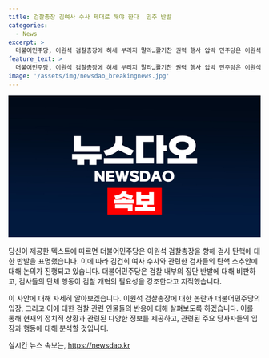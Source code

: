 ```yaml
---
title: 검찰총장 김여사 수사 제대로 해야 한다  민주 반발
categories:
  - News
excerpt: >
  더불어민주당, 이원석 검찰총장에 허세 부리지 말라…활기찬 권력 행사 압박 민주당은 이원석 검찰총장에게 김건희 여사 수사를 제대로 하라며 압박하고, 검사 탄핵에 대한 반발을 했다. 이에 이원석 총장은 국내외 법치주의를 반발하며 위법성을 검토할 의사를 밝히는 등 논란이 계속되고 있다. 또한 검찰 내부에서의 집단 반발과 검사들의 단체 행동은 검찰 개혁의 필요성을 강조하고 있다. 
feature_text: >
  더불어민주당, 이원석 검찰총장에 허세 부리지 말라…활기찬 권력 행사 압박 민주당은 이원석 검찰총장에게 김건희 여사 수사를 제대로 하라며 압박하고, 검사 탄핵에 대한 반발을 했다. 이에 이원석 총장은 국내외 법치주의를 반발하며 위법성을 검토할 의사를 밝히는 등 논란이 계속되고 있다. 또한 검찰 내부에서의 집단 반발과 검사들의 단체 행동은 검찰 개혁의 필요성을 강조하고 있다. 
image: '/assets/img/newsdao_breakingnews.jpg'
---
```


<p><img src="/assets/img/newsdao_breakingnews.jpg" alt="cryptoinkorea 속보" /></p>

<p>당신이 제공한 텍스트에 따르면 더불어민주당은 이원석 검찰총장을 향해 검사 탄핵에 대한 반발을 표명했습니다. 이에 따라 김건희 여사 수사와 관련한 검사들의 탄핵 소추안에 대해 논의가 진행되고 있습니다. 더불어민주당은 검찰 내부의 집단 반발에 대해 비판하고, 검사들의 단체 행동이 검찰 개혁의 필요성을 강조한다고 지적했습니다.</p>

<p>이 사안에 대해 자세히 알아보겠습니다. 이원석 검찰총장에 대한 논란과 더불어민주당의 입장, 그리고 이에 대한 검찰 관련 인물들의 반응에 대해 살펴보도록 하겠습니다. 이를 통해 현재의 정치적 상황과 관련된 다양한 정보를 제공하고, 관련된 주요 당사자들의 입장과 행동에 대해 분석할 것입니다.</p>
실시간 뉴스 속보는, <a href="https://newsdao.kr" rel="dofollow">https://newsdao.kr</a>


